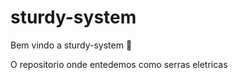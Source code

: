 # sturdy-system

Bem vindo a sturdy-system :tada:

O repositorio onde entedemos como serras eletricas
